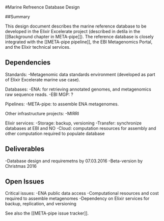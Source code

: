 #Marine Refreence Database Design

##Summary

This design document describes the marine reference database to be developed in the Elixir Excelerate project (described in detila in the [[Background chapter in META-pipe]]). The reference database is closely integrated with the [[META-pipe pipeline]], the EBI Metagenomics Portal, and the Elixir technical services.

## Dependencies

Standards:
-Metagenomic data standards environment (developed as part of Elixir Excelerate marine use case).

Databases:
-ENA: for retrieving annotated genomes, and metagenomics raw sequence reads.
-EBI MGP: ?

Pipelines:
-META-pipe: to assemble ENA metagenomes.

Other infrastructure projects:
-MIRRI

Elixir services:
-Storage: backup, versioning
-Transfer: synchronize databases at EBI and NO
-Cloud: computation resources for assembly and other computation required to populate database

## Deliverables

-Database design and requiremetns by 07.03.2016
-Beta-version by Christmas 2016

## Open Issues

Critical issues:
-ENA public data access
-Computational resources and cost required to assemble metagenomes
-Dependency on Elixir services for backup, replication, and versioning

See also the [[META-pipe issue tracker]].


